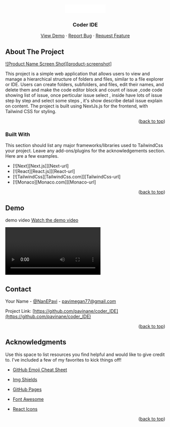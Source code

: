 
<a name="readme-top"></a>



<!-- PROJECT LOGO -->
<br />
<div align="center">
  <a href="https://github.com/pavinane/coder_IDE">
    <img src="assets/logo.png" alt="Logo"  >
  </a>

  <h3 align="center">Coder IDE</h3>

  <p align="center">
     <a href="https://coder-ide.vercel.app">View Demo</a>
    ·
     <a href="https://github.com/pavinane/coder_IDE">Report Bug</a>
    ·
     <a href="https://github.com/pavinane/coder_IDE">Request Feature</a>
  
  </p>
     
</div>






<!-- ABOUT THE PROJECT -->
## About The Project

[![Product Name Screen Shot][product-screenshot]](https://coder-ide.vercel.app/)

This project is a simple web application that allows users to view and manage a hierarchical structure of folders and files, similar to a file explorer or IDE. Users can create folders, subfolders, and files, edit their names, and delete them and make the code editor block and count of issue  ,code code showing list of issue, once perticular issue select , inside have lots of issue step by step and select some steps , it's show describe detail issue explain on content. The project is built using NextJs.js for the frontend, with Tailwind CSS for styling.





<p align="right">(<a href="#readme-top">back to top</a>)</p>



### Built With

This section should list any major frameworks/libraries used to TailwindCss your project. Leave any add-ons/plugins for the acknowledgements section. Here are a few examples.

* [![Next][Next.js]][Next-url]
* [![React][React.js]][React-url]
* [![TailwindCss][TailwindCss.com]][TailwindCss-url]
* [![Monaco][Monaco.com]][Monaco-url]

<p align="right">(<a href="#readme-top">back to top</a>)</p>


## Demo

demo video 
[Watch the demo video](assets/demo.mov)
<div>
 <Video src="assets/demo.mov" alt="demo" >
 </div>


<!-- CONTACT -->
## Contact

Your Name - [@NanEPavi](https://twitter.com/NanEPavi) - pavimegan77@gmail.com

Project Link: [https://github.com/pavinane/coder_IDE](https://github.com/pavinane/coder_IDE)

<p align="right">(<a href="#readme-top">back to top</a>)</p>



<!-- ACKNOWLEDGMENTS -->
## Acknowledgments

Use this space to list resources you find helpful and would like to give credit to. I've included a few of my favorites to kick things off!


* [GitHub Emoji Cheat Sheet](https://www.webpagefx.com/tools/emoji-cheat-sheet)

* [Img Shields](https://shields.io)
* [GitHub Pages](https://pages.github.com)
* [Font Awesome](https://fontawesome.com)
* [React Icons](https://react-icons.github.io/react-icons/search)

<p align="right">(<a href="#readme-top">back to top</a>)</p>


